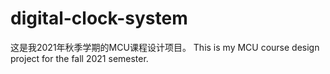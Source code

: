 # digital-clock-system
这是我2021年秋季学期的MCU课程设计项目。
This is my MCU course design project for the fall 2021 semester.
